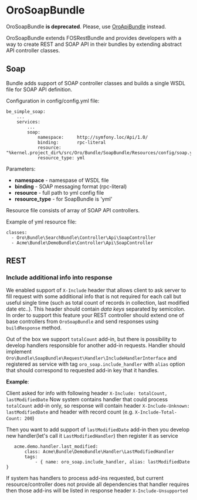 # OroSoapBundle

OroSoapBundle **is deprecated**. Please, use [OroApiBundle](https://github.com/oroinc/platform/tree/master/src/Oro/Bundle/ApiBundle) instead.

OroSoapBundle extends FOSRestBundle and provides developers with a way to create REST and SOAP API in their bundles by extending abstract API controller classes.

## Soap

Bundle adds support of SOAP controller classes and builds a single WSDL file for SOAP API definition.

Configuration in config/config.yml file:

    be_simple_soap:
        ...
        services:
            ...
            soap:
                namespace:     http://symfony.loc/Api/1.0/
                binding:       rpc-literal
                resource:      "%kernel.project_dir%/src/Oro/Bundle/SoapBundle/Resources/config/soap.yml"
                resource_type: yml

Parameters:

 - **namespace** - namespase of WSDL file
 - **binding** - SOAP messaging format (rpc-literal)
 - **resource** - full path to yml config file
 - **resource_type** - for SoapBundle is 'yml'

Resource file consists of array of SOAP API controllers.

Example of yml resource file:

    classes:
      - Oro\Bundle\SearchBundle\Controller\Api\SoapController
      - Acme\Bundle\DemoBundle\Controller\Api\SoapController

## REST

### Include additional info into response

We enabled support of `X-Include` header that allows client to ask server to fill request with some additional info that
is not required for each call but useful single time (such as total count of records in collection, last modified date etc..).
This header should contain *data keys* separated by semicolon.
In order to support this feature your REST controller should extend one of base controllers from `OroSoapBundle` and send responses
using `buildResponse` method.

Out of the box we support `totalCount` add-in, but there is possibility to develop handlers responsible for another add-in requests.
Handler should implement `Oro\Bundle\SoapBundle\Request\Handler\IncludeHandlerInterface` and registered as service with tag `oro_soap.include_handler`
with `alias` option that should correspond to requested add-in key that it handles.

**Example**:

Client asked for info with following header `X-Include: totalCount, lastModifiedDate`
Now system contains handler that could process `totalCount` add-in only, so response will contain header
`X-Include-Unknown: lastModifiedDate` and header with record count (e.g. `X-Include-Total-Count: 200`)

Then you want to add support of `lastModifiedDate` add-in then you develop new handler(let's call it `LastModifiedHandler`)
then register it as service

```
   acme.demo.handler.last_modified:
       class: Acme\Bundle\DemoBundle\Handler\LastModifiedHandler
       tags:
           - { name: oro_soap.include_handler, alias: lastModifiedDate }
```

If system has handlers to process add-ins requested, but current resource/controller does not provide all dependencies 
that handler requires then those add-ins will be listed in response header `X-Include-Unsupported`
